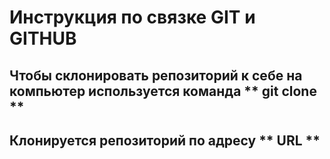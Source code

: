 # Инструкция по связке GIT и GITHUB

## Чтобы склонировать репозиторий к себе на компьютер используется команда ** git clone **

## Клонируется репозиторий по адресу ** URL **

